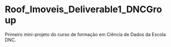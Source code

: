 # Roof_Imoveis_Deliverable1_DNCGroup
Primeiro mini-projeto do curso de formação em Ciência de Dados da Escola DNC.

